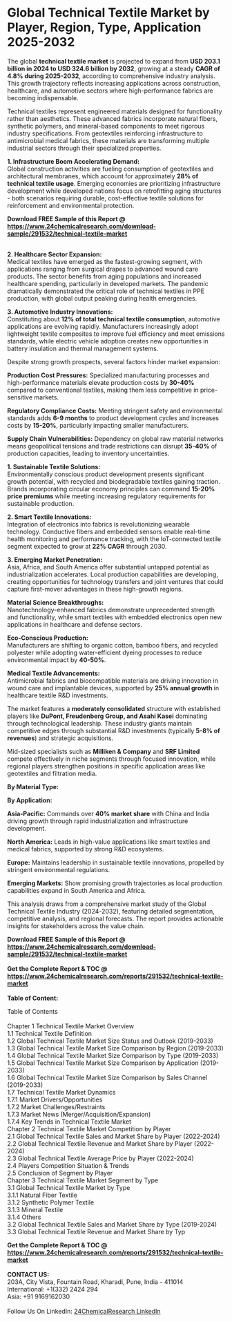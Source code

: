 <h1>Global Technical Textile Market by Player, Region, Type, Application  2025-2032</h1><p>The global <strong>technical textile market</strong> is projected to expand from <strong>USD 203.1 billion in 2024 to USD 324.6 billion by 2032</strong>, growing at a steady <strong>CAGR of 4.8% during 2025-2032</strong>, according to comprehensive industry analysis. This growth trajectory reflects increasing applications across construction, healthcare, and automotive sectors where high-performance fabrics are becoming indispensable.</p><p>Technical textiles represent engineered materials designed for functionality rather than aesthetics. These advanced fabrics incorporate natural fibers, synthetic polymers, and mineral-based components to meet rigorous industry specifications. From geotextiles reinforcing infrastructure to antimicrobial medical fabrics, these materials are transforming multiple industrial sectors through their specialized properties.</p><p><strong>1. Infrastructure Boom Accelerating Demand:</strong><br>
Global construction activities are fueling consumption of geotextiles and architectural membranes, which account for approximately <strong>28% of technical textile usage</strong>. Emerging economies are prioritizing infrastructure development while developed nations focus on retrofitting aging structures - both scenarios requiring durable, cost-effective textile solutions for reinforcement and environmental protection.</p><div><b>Download FREE Sample of this Report @ 
            <a href="https://www.24chemicalresearch.com/download-sample/291532/technical-textile-market">
            https://www.24chemicalresearch.com/download-sample/291532/technical-textile-market</a></b></div><br><p><strong>2. Healthcare Sector Expansion:</strong><br>
Medical textiles have emerged as the fastest-growing segment, with applications ranging from surgical drapes to advanced wound care products. The sector benefits from aging populations and increased healthcare spending, particularly in developed markets. The pandemic dramatically demonstrated the critical role of technical textiles in PPE production, with global output peaking during health emergencies.</p><p><strong>3. Automotive Industry Innovations:</strong><br>
Constituting about <strong>12% of total technical textile consumption</strong>, automotive applications are evolving rapidly. Manufacturers increasingly adopt lightweight textile composites to improve fuel efficiency and meet emissions standards, while electric vehicle adoption creates new opportunities in battery insulation and thermal management systems.</p><p>Despite strong growth prospects, several factors hinder market expansion:</p><p><strong>Production Cost Pressures:</strong> Specialized manufacturing processes and high-performance materials elevate production costs by <strong>30-40%</strong> compared to conventional textiles, making them less competitive in price-sensitive markets.</p><p><strong>Regulatory Compliance Costs:</strong> Meeting stringent safety and environmental standards adds <strong>6-9 months</strong> to product development cycles and increases costs by <strong>15-20%</strong>, particularly impacting smaller manufacturers.</p><p><strong>Supply Chain Vulnerabilities:</strong> Dependency on global raw material networks means geopolitical tensions and trade restrictions can disrupt <strong>35-40%</strong> of production capacities, leading to inventory uncertainties.</p><p><strong>1. Sustainable Textile Solutions:</strong><br>
Environmentally conscious product development presents significant growth potential, with recycled and biodegradable textiles gaining traction. Brands incorporating circular economy principles can command <strong>15-20% price premiums</strong> while meeting increasing regulatory requirements for sustainable production.</p><p><strong>2. Smart Textile Innovations:</strong><br>
Integration of electronics into fabrics is revolutionizing wearable technology. Conductive fibers and embedded sensors enable real-time health monitoring and performance tracking, with the IoT-connected textile segment expected to grow at <strong>22% CAGR</strong> through 2030.</p><p><strong>3. Emerging Market Penetration:</strong><br>
Asia, Africa, and South America offer substantial untapped potential as industrialization accelerates. Local production capabilities are developing, creating opportunities for technology transfers and joint ventures that could capture first-mover advantages in these high-growth regions.</p><p><strong>Material Science Breakthroughs:</strong><br>
    Nanotechnology-enhanced fabrics demonstrate unprecedented strength and functionality, while smart textiles with embedded electronics open new applications in healthcare and defense sectors.</p><p><strong>Eco-Conscious Production:</strong><br>
    Manufacturers are shifting to organic cotton, bamboo fibers, and recycled polyester while adopting water-efficient dyeing processes to reduce environmental impact by <strong>40-50%</strong>.</p><p><strong>Medical Textile Advancements:</strong><br>
    Antimicrobial fabrics and biocompatible materials are driving innovation in wound care and implantable devices, supported by <strong>25% annual growth</strong> in healthcare textile R&amp;D investments.</p><p>The market features a <strong>moderately consolidated</strong> structure with established players like <strong>DuPont, Freudenberg Group, and Asahi Kasei</strong> dominating through technological leadership. These industry giants maintain competitive edges through substantial R&amp;D investments (typically <strong>5-8% of revenues</strong>) and strategic acquisitions.</p><p>Mid-sized specialists such as <strong>Milliken &amp; Company</strong> and <strong>SRF Limited</strong> compete effectively in niche segments through focused innovation, while regional players strengthen positions in specific application areas like geotextiles and filtration media.</p><p><strong>By Material Type:</strong></p><p><strong>By Application:</strong></p><p><strong>Asia-Pacific:</strong> Commands over <strong>40% market share</strong> with China and India driving growth through rapid industrialization and infrastructure development.</p><p><strong>North America:</strong> Leads in high-value applications like smart textiles and medical fabrics, supported by strong R&amp;D ecosystems.</p><p><strong>Europe:</strong> Maintains leadership in sustainable textile innovations, propelled by stringent environmental regulations.</p><p><strong>Emerging Markets:</strong> Show promising growth trajectories as local production capabilities expand in South America and Africa.</p><p>This analysis draws from a comprehensive market study of the Global Technical Textile Industry (2024-2032), featuring detailed segmentation, competitive analysis, and regional forecasts. The report provides actionable insights for stakeholders across the value chain.</p><div><b>Download FREE Sample of this Report @ 
            <a href="https://www.24chemicalresearch.com/download-sample/291532/technical-textile-market">
            https://www.24chemicalresearch.com/download-sample/291532/technical-textile-market</a></b></div><br><div><b>Get the Complete Report & TOC @ 
            <a href="https://www.24chemicalresearch.com/reports/291532/technical-textile-market">
            https://www.24chemicalresearch.com/reports/291532/technical-textile-market</a></b></div><br>
            <b>Table of Content:</b><p>Table of Contents<br />
<br />
Chapter 1 Technical Textile Market Overview<br />
    1.1 Technical Textile Definition<br />
    1.2 Global Technical Textile Market Size Status and Outlook (2019-2033)<br />
    1.3 Global Technical Textile Market Size Comparison by Region (2019-2033)<br />
    1.4 Global Technical Textile Market Size Comparison by Type (2019-2033)<br />
    1.5 Global Technical Textile Market Size Comparison by Application (2019-2033)<br />
    1.6 Global Technical Textile Market Size Comparison by Sales Channel (2019-2033)<br />
    1.7 Technical Textile Market Dynamics<br />
        1.7.1 Market Drivers/Opportunities<br />
        1.7.2 Market Challenges/Restraints<br />
        1.7.3 Market News (Merger/Acquisition/Expansion)<br />
        1.7.4 Key Trends in Technical Textile Market<br />
Chapter 2 Technical Textile Market Competition by Player<br />
    2.1 Global Technical Textile Sales and Market Share by Player (2022-2024)<br />
    2.2 Global Technical Textile Revenue and Market Share by Player (2022-2024)<br />
    2.3 Global Technical Textile Average Price by Player (2022-2024)<br />
    2.4 Players Competition Situation & Trends<br />
    2.5 Conclusion of Segment by Player<br />
Chapter 3 Technical Textile Market Segment by Type<br />
    3.1 Global Technical Textile Market by Type<br />
        3.1.1 Natural Fiber Textile<br />
        3.1.2 Synthetic Polymer Textile<br />
        3.1.3 Mineral Textile<br />
        3.1.4 Others<br />
    3.2 Global Technical Textile Sales and Market Share by Type (2019-2024)<br />
    3.3 Global Technical Textile Revenue and Market Share by Typ</p><div><b>Get the Complete Report & TOC @ 
            <a href="https://www.24chemicalresearch.com/reports/291532/technical-textile-market">
            https://www.24chemicalresearch.com/reports/291532/technical-textile-market</a></b></div><br><b>CONTACT US:</b><br>
            203A, City Vista, Fountain Road, Kharadi, Pune, India - 411014<br>
            International: +1(332) 2424 294<br>
            Asia: +91 9169162030 <br><br>
            Follow Us On LinkedIn: <a href="https://www.linkedin.com/company/24chemicalresearch/">24ChemicalResearch LinkedIn</a>